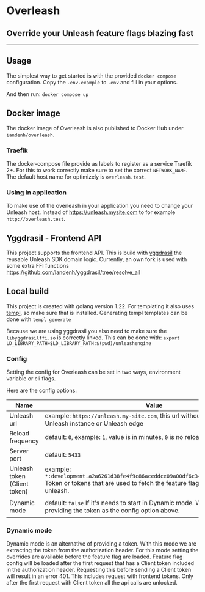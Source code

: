 # Overleash

## Override your Unleash feature flags blazing fast

---

## Usage

The simplest way to get started is with the provided `docker compose` configuration. Copy the `.env.example` to `.env`
and fill in your options.

And then run:
`docker compose up`

## Docker image

The docker image of Overleash is also published to Docker Hub under `iandenh/overleash`.

### Traefik

The docker-compose file provide as labels to register as a service Traefik 2+. For this to work correctly make sure to
set the correct `NETWORK_NAME`.
The default host name for optimizely is `overleash.test`.

### Using in application

To make use of the overleash in your application you need to change your Unleash host. Instead
of https://unleash.mysite.com to for example `http://overleash.test`.

## Yggdrasil - Frontend API

This project supports the frontend API. This is build with [yggdrasil](https://github.com/Unleash/yggdrasil) the
reusable Unleash SDK domain logic.
Currently, an own fork is used with some extra FFI functions https://github.com/Iandenh/yggdrasil/tree/resolve_all

## Local build

This project is created with golang version 1.22. For templating it also
uses [templ](https://github.com/a-h/templ/tree/main), so make sure that is installed.
Generating templ templates can be done with `templ generate`

Because we are using yggdrasil you also need to make sure the `libyggdrasilffi.so` is correctly linked. This can be done
with:
`export LD_LIBRARY_PATH=$LD_LIBRARY_PATH:$(pwd)/unleashengine`

### Config

Setting the config for Overleash can be set in two ways, environment variable or cli flags.

Here are the config options:

| Name 	                        | Value	                                                                                                                                                                   | Env	                      | Flag	             |
|-------------------------------|--------------------------------------------------------------------------------------------------------------------------------------------------------------------------|---------------------------|-------------------|
| Unleash url	                  | 	 example: `https://unleash.my-site.com`, this url without `/api`, can be a Unleash instance or Unleash edge                                                             | `OVERLEASH_URL`	          | `--url`	          |
| Reload frequency	             | 	  default: `0`, example: `1`, value is in minutes, `0` is no reload                                                                                                     | `OVERLEASH_RELOAD`	       | `--reload`	       |
| Server port	                  | default: `5433`                                                                                                                                                          | `OVERLEASH_PORT`	         | `--port`	         |
| Unleash token (Client token)	 | example:  `*:development.a2a6261d38fe4f9c86aceddce09a00df6c348fd0feeab3c24a9547f2` Token or tokens that are used to fetch the feature flag config from upstream unleash. | `OVERLEASH_TOKEN`	        | `--token`	        |
| Dynamic mode	                 | default:  `false` If it's needs to start in Dynamic mode. We recommend providing the token as the config option above.                                                   | `OVERLEASH_DYNAMIC_MODE`	 | `--dynamic-mode`	 |

### Dynamic mode

Dynamic mode is an alternative of providing a token. With this mode we are extracting the token from the authorization
header. For this mode setting the overrides are available before the feature flag are loaded. Feature flag config will
be loaded after the first request that has a Client token included in the authorization header. Requesting this before
sending a Client token will result in an error 401. This includes request with frontend tokens. Only after the first
request with Client token all the api calls are unlocked.